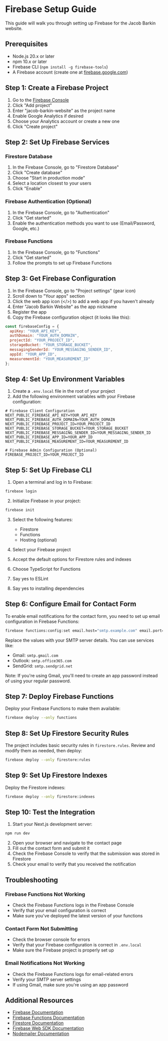 # Firebase Setup Guide

This guide will walk you through setting up Firebase for the Jacob Barkin website.

## Prerequisites

- Node.js 20.x or later
- npm 10.x or later
- Firebase CLI (`npm install -g firebase-tools`)
- A Firebase account (create one at [firebase.google.com](https://firebase.google.com/))

## Step 1: Create a Firebase Project

1. Go to the [Firebase Console](https://console.firebase.google.com/)
2. Click "Add project"
3. Enter "jacob-barkin-website" as the project name
4. Enable Google Analytics if desired
5. Choose your Analytics account or create a new one
6. Click "Create project"

## Step 2: Set Up Firebase Services

### Firestore Database

1. In the Firebase Console, go to "Firestore Database"
2. Click "Create database"
3. Choose "Start in production mode"
4. Select a location closest to your users
5. Click "Enable"

### Firebase Authentication (Optional)

1. In the Firebase Console, go to "Authentication"
2. Click "Get started"
3. Enable the authentication methods you want to use (Email/Password, Google, etc.)

### Firebase Functions

1. In the Firebase Console, go to "Functions"
2. Click "Get started"
3. Follow the prompts to set up Firebase Functions

## Step 3: Get Firebase Configuration

1. In the Firebase Console, go to "Project settings" (gear icon)
2. Scroll down to "Your apps" section
3. Click the web app icon (</>) to add a web app if you haven't already
4. Enter "Jacob Barkin Website" as the app nickname
5. Register the app
6. Copy the Firebase configuration object (it looks like this):

```javascript
const firebaseConfig = {
  apiKey: "YOUR_API_KEY",
  authDomain: "YOUR_AUTH_DOMAIN",
  projectId: "YOUR_PROJECT_ID",
  storageBucket: "YOUR_STORAGE_BUCKET",
  messagingSenderId: "YOUR_MESSAGING_SENDER_ID",
  appId: "YOUR_APP_ID",
  measurementId: "YOUR_MEASUREMENT_ID"
};
```

## Step 4: Set Up Environment Variables

1. Create a `.env.local` file in the root of your project
2. Add the following environment variables with your Firebase configuration:

```
# Firebase Client Configuration
NEXT_PUBLIC_FIREBASE_API_KEY=YOUR_API_KEY
NEXT_PUBLIC_FIREBASE_AUTH_DOMAIN=YOUR_AUTH_DOMAIN
NEXT_PUBLIC_FIREBASE_PROJECT_ID=YOUR_PROJECT_ID
NEXT_PUBLIC_FIREBASE_STORAGE_BUCKET=YOUR_STORAGE_BUCKET
NEXT_PUBLIC_FIREBASE_MESSAGING_SENDER_ID=YOUR_MESSAGING_SENDER_ID
NEXT_PUBLIC_FIREBASE_APP_ID=YOUR_APP_ID
NEXT_PUBLIC_FIREBASE_MEASUREMENT_ID=YOUR_MEASUREMENT_ID

# Firebase Admin Configuration (Optional)
FIREBASE_PROJECT_ID=YOUR_PROJECT_ID
```

## Step 5: Set Up Firebase CLI

1. Open a terminal and log in to Firebase:

```bash
firebase login
```

2. Initialize Firebase in your project:

```bash
firebase init
```

3. Select the following features:
   - Firestore
   - Functions
   - Hosting (optional)

4. Select your Firebase project
5. Accept the default options for Firestore rules and indexes
6. Choose TypeScript for Functions
7. Say yes to ESLint
8. Say yes to installing dependencies

## Step 6: Configure Email for Contact Form

To enable email notifications for the contact form, you need to set up email configuration in Firebase Functions:

```bash
firebase functions:config:set email.host="smtp.example.com" email.port="587" email.secure="false" email.user="your-email@example.com" email.pass="your-password"
```

Replace the values with your SMTP server details. You can use services like:
- Gmail: `smtp.gmail.com`
- Outlook: `smtp.office365.com`
- SendGrid: `smtp.sendgrid.net`

Note: If you're using Gmail, you'll need to create an app password instead of using your regular password.

## Step 7: Deploy Firebase Functions

Deploy your Firebase Functions to make them available:

```bash
firebase deploy --only functions
```

## Step 8: Set Up Firestore Security Rules

The project includes basic security rules in `firestore.rules`. Review and modify them as needed, then deploy:

```bash
firebase deploy --only firestore:rules
```

## Step 9: Set Up Firestore Indexes

Deploy the Firestore indexes:

```bash
firebase deploy --only firestore:indexes
```

## Step 10: Test the Integration

1. Start your Next.js development server:

```bash
npm run dev
```

2. Open your browser and navigate to the contact page
3. Fill out the contact form and submit it
4. Check the Firebase Console to verify that the submission was stored in Firestore
5. Check your email to verify that you received the notification

## Troubleshooting

### Firebase Functions Not Working

- Check the Firebase Functions logs in the Firebase Console
- Verify that your email configuration is correct
- Make sure you've deployed the latest version of your functions

### Contact Form Not Submitting

- Check the browser console for errors
- Verify that your Firebase configuration is correct in `.env.local`
- Make sure the Firebase project is properly set up

### Email Notifications Not Working

- Check the Firebase Functions logs for email-related errors
- Verify your SMTP server settings
- If using Gmail, make sure you're using an app password

## Additional Resources

- [Firebase Documentation](https://firebase.google.com/docs)
- [Firebase Functions Documentation](https://firebase.google.com/docs/functions)
- [Firestore Documentation](https://firebase.google.com/docs/firestore)
- [Firebase Web SDK Documentation](https://firebase.google.com/docs/web/setup)
- [Nodemailer Documentation](https://nodemailer.com/)
